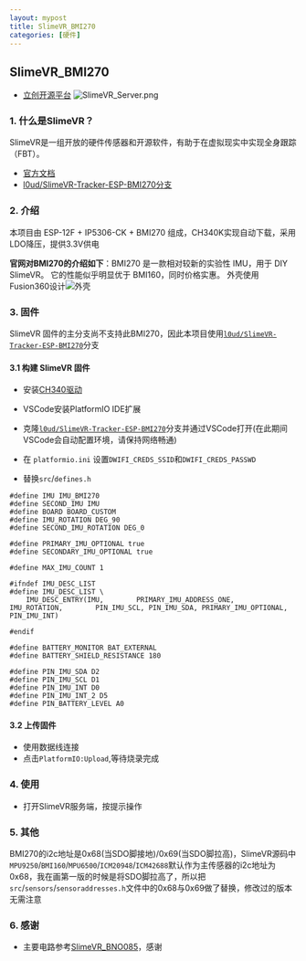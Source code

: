 ```yaml
---
layout: mypost
title: SlimeVR_BMI270
categories: [硬件]
---
```


## **SlimeVR_BMI270**
- [立创开源平台](https://oshwhub.com/sanksu/slimevr_bmi270)
![SlimeVR_Server.png](https://image.lceda.cn/oshwhub/f2e35224d06b4dde9bd27ad48a2b8369.png)

### **1. 什么是SlimeVR？**
SlimeVR是一组开放的硬件传感器和开源软件，有助于在虚拟现实中实现全身跟踪（FBT）。
- [官方文档](https://docs.slimevr.dev/)
- [l0ud/SlimeVR-Tracker-ESP-BMI270分支](https://github.com/l0ud/SlimeVR-Tracker-ESP-BMI270)

### **2. 介绍**
本项目由 ESP-12F + IP5306-CK + BMI270 组成，CH340K实现自动下载，采用LDO降压，提供3.3V供电

**官网对BMI270的介绍如下**：BMI270 是一款相对较新的实验性 IMU，用于 DIY SlimeVR。 它的性能似乎明显优于 BMI160，同时价格实惠。
外壳使用Fusion360设计![外壳](https://cdn.jsdelivr.net/gh/Sanksu/SlimeVR_BMI270@main/IMG/Assembly.gif)

### **3. 固件**
SlimeVR 固件的主分支尚不支持此BMI270，因此本项目使用[``` l0ud/SlimeVR-Tracker-ESP-BMI270 ```](https://github.com/l0ud/SlimeVR-Tracker-ESP-BMI270)分支

#### 3.1 **构建 SlimeVR 固件**
- 安装[CH340驱动](https://cdn.sparkfun.com/assets/learn_tutorials/8/4/4/CH341SER.EXE)
- VSCode安装PlatformIO IDE扩展

- 克隆[``` l0ud/SlimeVR-Tracker-ESP-BMI270 ```](https://github.com/l0ud/SlimeVR-Tracker-ESP-BMI270)分支并通过VSCode打开(在此期间VSCode会自动配置环境，请保持网络畅通)
- 在 ```platformio.ini``` 设置```DWIFI_CREDS_SSID```和```DWIFI_CREDS_PASSWD```
- 替换```src```/```defines.h```

```
#define IMU IMU_BMI270
#define SECOND_IMU IMU
#define BOARD BOARD_CUSTOM
#define IMU_ROTATION DEG_90
#define SECOND_IMU_ROTATION DEG_0

#define PRIMARY_IMU_OPTIONAL true
#define SECONDARY_IMU_OPTIONAL true

#define MAX_IMU_COUNT 1

#ifndef IMU_DESC_LIST
#define IMU_DESC_LIST \
    IMU_DESC_ENTRY(IMU,        PRIMARY_IMU_ADDRESS_ONE,   IMU_ROTATION,        PIN_IMU_SCL, PIN_IMU_SDA, PRIMARY_IMU_OPTIONAL,   PIN_IMU_INT) 

#endif

#define BATTERY_MONITOR BAT_EXTERNAL
#define BATTERY_SHIELD_RESISTANCE 180

#define PIN_IMU_SDA D2
#define PIN_IMU_SCL D1
#define PIN_IMU_INT D0
#define PIN_IMU_INT_2 D5
#define PIN_BATTERY_LEVEL A0
```
#### 3.2 **上传固件**
- 使用数据线连接
- 点击```PlatformIO:Upload```,等待烧录完成

### 4. **使用**
- 打开SlimeVR服务端，按提示操作

### 5. **其他**
BMI270的i2c地址是0x68(当SDO脚接地)/0x69(当SDO脚拉高)，SlimeVR源码中```MPU9250```/```BMI160```/```MPU6500```/```ICM20948```/```ICM42688```默认作为主传感器的i2c地址为0x68，我在画第一版的时候是将SDO脚拉高了，所以把```src```/```sensors```/```sensoraddresses.h```文件中的0x68与0x69做了替换，修改过的版本无需注意

###  6. **感谢**
- 主要电路参考[SlimeVR_BNO085](https://oshwhub.com/myzhazha/slimevr)，感谢
